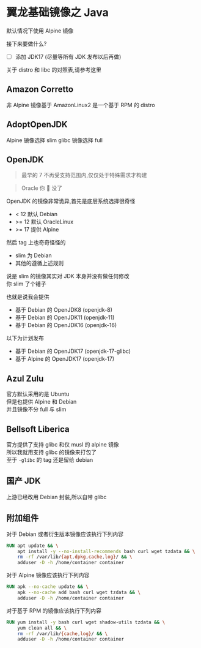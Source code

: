 # 翼龙基础镜像之 Java

默认情况下使用 Alpine 镜像

接下来要做什么?

- [ ] 添加 JDK17 (尽量等所有 JDK 发布以后再做)

关于 distro 和 libc 的对照表,请参考这里

## Amazon Corretto

非 Alpine 镜像基于 AmazonLinux2 是一个基于 RPM 的 distro

## AdoptOpenJDK

Alpine 镜像选择 slim
glibc 镜像选择 full

## OpenJDK

> 最早的 7 不再受支持范围内,仅仅处于特殊需求才构建

> Oracle 你 🐴 没了

OpenJDK 的镜像非常诡异,首先是底层系统选择很奇怪

- < 12 默认 Debian
- \>= 12 默认 OracleLinux
- \>= 17 提供 Alpine

然后 tag 上也奇奇怪怪的

- slim 为 Debian
- 其他的遵循上述规则

说是 slim 的镜像其实对 JDK 本身并没有做任何修改  
你 slim 了个锤子

也就是说我会提供

- 基于 Debian 的 OpenJDK8 (openjdk-8)
- 基于 Debian 的 OpenJDK11 (openjdk-11)
- 基于 Debian 的 OpenJDK16 (openjdk-16)

以下为计划发布

- 基于 Debian 的 OpenJDK17 (openjdk-17-glibc)
- 基于 Alpine 的 OpenJDK17 (openjdk-17)

## Azul Zulu

官方默认采用的是 Ubuntu  
但是也提供 Alpine 和 Debian  
并且镜像不分 full 与 slim

## Bellsoft Liberica

官方提供了支持 glibc 和仅 musl 的 alpine 镜像  
所以我就用支持 glibc 的镜像来打包了  
至于 `-glibc` 的 tag 还是留给 debian

## 国产 JDK

上游已经改用 Debian 封装,所以自带 glibc

## 附加组件

对于 Debian 或者衍生版本镜像应该执行下列内容

```dockerfile
RUN apt update && \
    apt install -y --no-install-recommends bash curl wget tzdata && \
    rm -rf /var/lib/{apt,dpkg,cache,log}/ && \
    adduser -D -h /home/container container
```

对于 Alpine 镜像应该执行下列内容

```dockerfile
RUN apk --no-cache update && \
    apk --no-cache add bash curl wget tzdata && \
    adduser -D -h /home/container container
```

对于基于 RPM 的镜像应该执行下列内容

```dockerfile
RUN yum install -y bash curl wget shadow-utils tzdata && \
    yum clean all && \
    rm -rf /var/lib/{cache,log}/ && \
    adduser -D -h /home/container container
```
